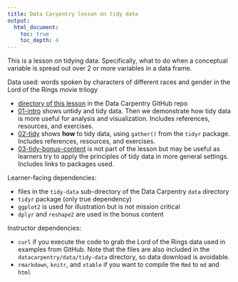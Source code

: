 ```yaml
---
title: Data Carpentry lesson on tidy data
output:
  html_document:
    toc: true
    toc_depth: 4
---
```


This is a lesson on tidying data. Specifically, what to do when a conceptual variable is spread out over 2 or more variables in a data frame.

Data used: words spoken by characters of different races and gender in the Lord of the Rings movie trilogy

  * [directory of this lesson](https://github.com/datacarpentry/datacarpentry/tree/master/lessons/tidy-data) in the Data Carpentry GitHub repo
  * [01-intro](https://github.com/datacarpentry/datacarpentry/blob/master/lessons/tidy-data/01-intro.md) shows untidy and tidy data. Then we demonstrate how tidy data is more useful for analysis and visualization. Includes references, resources, and exercises.
  * [02-tidy](https://github.com/datacarpentry/datacarpentry/blob/master/lessons/tidy-data/02-tidy.md) shows __how__ to tidy data, using `gather()` from the `tidyr` package. Includes references, resources, and exercises.
  * [03-tidy-bonus-content](https://github.com/datacarpentry/datacarpentry/blob/master/lessons/tidy-data/03-tidy-bonus-content.md) is not part of the lesson but may be useful as learners try to apply the principles of tidy data in more general settings. Includes links to packages used.

Learner-facing dependencies:

  * files in the `tidy-data` sub-directory of the Data Carpentry `data` directory
  * `tidyr` package (only true dependency)
  * `ggplot2` is used for illustration but is not mission critical 
  * `dplyr` and `reshape2` are used in the bonus content

Instructor dependencies:

  * `curl` if you execute the code to grab the Lord of the Rings data used in examples from GitHub. Note that the files are also included in the `datacarpentry/data/tidy-data` directory, so data download is avoidable.
  * `rmarkdown`, `knitr`, and `xtable` if you want to compile the `Rmd` to `md` and `html`
